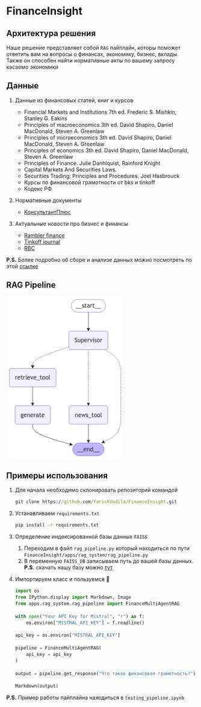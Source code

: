 # FinanceInsight

## Архитектура решения

Наше решение представляет собой `RAG` пайплайн, которы поможет ответить вам на вопросы о финансах, экономику, бизнес, вклады. Также он способен найти нормативные акты по вашему запросу касаемо экономики

## Данные

1. Данные из финансовых статей, книг и курсов
    - Financial Markets and Institutions 7th ed. Frederic S. Mishkin, Stanley G. Eakins
    - Principles of macroeconomics 3th ed. David Shapiro, Daniel MacDonald, Steven A. Greenlaw
    - Principles of microeconomics 3th ed. David Shapiro, Daniel MacDonald, Steven A. Greenlaw
    - Principles of economics 3th ed. David Shapiro, Daniel MacDonald, Steven A. Greenlaw
    - Principles of Finance. Julie Danhlquist, Rainford Knight
    - Capital Markets And Securities Laws.
    - Securities Trading: Principles and Procedures. Joel Hasbrouck
    - Курсы по финансовой грамотности от bks и tinkoff
    - Кодекс РФ

2. Нормативные документы
    - [КонсультантПлюс](https://www.consultant.ru)

3. Актуальные новости про бизнес и финансы
    - [Rambler finance](https://finance.rambler.ru/economics/)
    - [Tinkoff journal](https://journal.tinkoff.ru/flows/news/)
    - [RBC](https://www.rbc.ru/business/)


**P.S.** Более подробно об сборе и анализе данных можно посмотреть по этой [ссылке](https://github.com/favead/financial-data-pipeline/tree/main)


## RAG Pipeline

![graph](graph.png)


## Примеры использования 

1. Для начала необходимо склонировать репозиторий командой

    ```cmd
    git clone https://github.com/YarickVodila/FinanceInsight.git
    ```

2. Устанавливаем `requirements.txt`
    ```cmd
    pip install -r requirements.txt
    ```

3. Определение индексированной базы данных `FAISS`

    1. Переходим в файл `rag_pipeline.py` который находиться по пути `FinanceInsight/apps/rag_system/rag_pipeline.py`
    2. В переменную `FAISS_DB` записываем путь до вашей базы данных. **P.S.** скачать нашу базу можно [тут](https://drive.google.com/file/d/1ZJpODxrIUufjtp1993AEv5vnhhjtVp_3/view?usp=sharing)

4. Импортируем класс и пользуемся 🤩
    ```py
    import os
    from IPython.display import Markdown, Image
    from apps.rag_system.rag_pipeline import FinanceMultiAgentRAG

    with open("Your API Key for Mistral", "r") as f:
        os.environ["MISTRAL_API_KEY"] = f.readline()

    api_key = os.environ["MISTRAL_API_KEY"]

    pipeline = FinanceMultiAgentRAG(
        api_key = api_key
    )

    output = pipeline.get_response("Что такое финансовая грамотность?")

    Markdown(output)
    ```


**P.S.** Пример работы пайплайна находиться в `testing_pipeline.ipynb`

